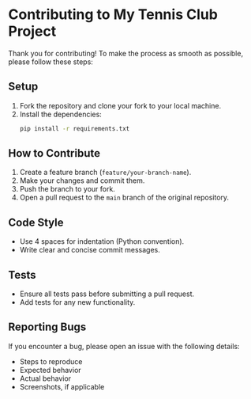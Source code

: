 # Contributing to My Tennis Club Project

Thank you for contributing! To make the process as smooth as possible, please follow these steps:

## Setup
1. Fork the repository and clone your fork to your local machine.
2. Install the dependencies:
    ```bash
    pip install -r requirements.txt
    ```

## How to Contribute
1. Create a feature branch (`feature/your-branch-name`).
2. Make your changes and commit them.
3. Push the branch to your fork.
4. Open a pull request to the `main` branch of the original repository.

## Code Style
- Use 4 spaces for indentation (Python convention).
- Write clear and concise commit messages.

## Tests
- Ensure all tests pass before submitting a pull request.
- Add tests for any new functionality.

## Reporting Bugs
If you encounter a bug, please open an issue with the following details:
- Steps to reproduce
- Expected behavior
- Actual behavior
- Screenshots, if applicable
